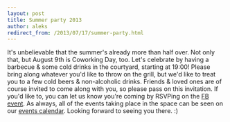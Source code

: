 ```yaml
---
layout: post
title: Summer party 2013
author: aleks
redirect_from: /2013/07/17/summer-party.html
---
```


It's unbelievable that the summer's already more than half over. Not only that, but August 9th is Coworking Day, too. Let's celebrate by having a barbecue & some cold drinks in the courtyard, starting at 19:00! Please bring along whatever you'd like to throw on the grill, but we'd like to treat you to a few cold beers & non-alcoholic drinks. Friends & loved ones are of course invited to come along with you, so please pass on this invitation. If you'd like to, you can let us know you're coming by RSVPing on the [FB event](https://www.facebook.com/events/563964673641441/). As always, all of the events taking place in the space can be seen on our [events calendar](http://bit.ly/CoUpCalendar). Looking forward to seeing you there. :)
